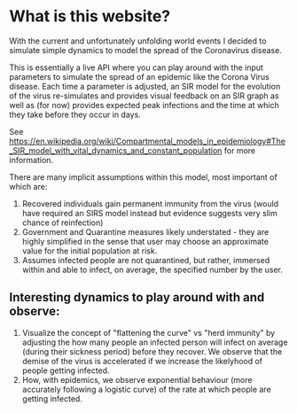 # What is this website?
With the current and unfortunately unfolding world events I decided to simulate simple dynamics to model the spread of the Coronavirus disease.

This is essentially a live API where you can play around with the input parameters to simulate the spread of an epidemic like the Corona Virus disease. Each time a parameter is adjusted, an SIR model for the evolution of the virus re-simulates and provides visual feedback on an SIR graph as well as (for now) provides expected peak infections and the time at which they take before they occur in days.

See https://en.wikipedia.org/wiki/Compartmental_models_in_epidemiology#The_SIR_model_with_vital_dynamics_and_constant_population for more information.

There are many implicit assumptions within this model, most important of which are:
1) Recovered individuals gain permanent immunity from the virus (would have required an SIRS model instead but evidence suggests very slim chance of reinfection)
2) Government and Quarantine measures likely understated - they are highly simplified in the sense that user may choose an approximate value for the initial population at risk.
3) Assumes infected people are not quarantined, but rather, immersed within and able to infect, on average, the specified number by the user.

## Interesting dynamics to play around with and observe:
1) Visualize the concept of "flattening the curve" vs "herd immunity" by adjusting the how many people an infected person will infect on average (during their sickness period) before they recover. We observe that the demise of the virus is accelerated if we increase the likelyhood of people getting infected.
2) How, with epidemics, we observe exponential behaviour (more accurately following a logistic curve) of the rate at which people are getting infected.
